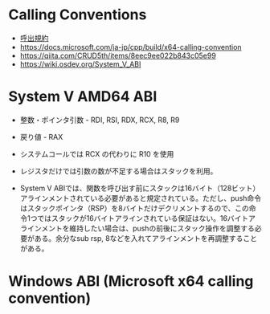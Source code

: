 # Calling Conventions
- [呼出規約](https://ja.wikipedia.org/wiki/%E5%91%BC%E5%87%BA%E8%A6%8F%E7%B4%84)
- https://docs.microsoft.com/ja-jp/cpp/build/x64-calling-convention
- https://qiita.com/CRUD5th/items/8eec9ee022b843c05e99
- https://wiki.osdev.org/System_V_ABI

# System V AMD64 ABI
- 整数・ポインタ引数 - RDI, RSI, RDX, RCX, R8, R9
- 戻り値 - RAX
- システムコールでは RCX の代わりに R10 を使用
- レジスタだけでは引数の数が不足する場合はスタックを利用。

- System V ABIでは、関数を呼び出す前にスタックは16バイト（128ビット）アラインメントされている必要があると規定されている。ただし、push命令はスタックポインタ（RSP）を8バイトだけデクリメントするので、この命令1つではスタックが16バイトアラインされている保証はない。16バイトアラインメントを維持したい場合は、pushの前後にスタック操作を調整する必要がある。余分なsub rsp, 8などを入れてアラインメントを再調整することがある。

# Windows ABI (Microsoft x64 calling convention)
